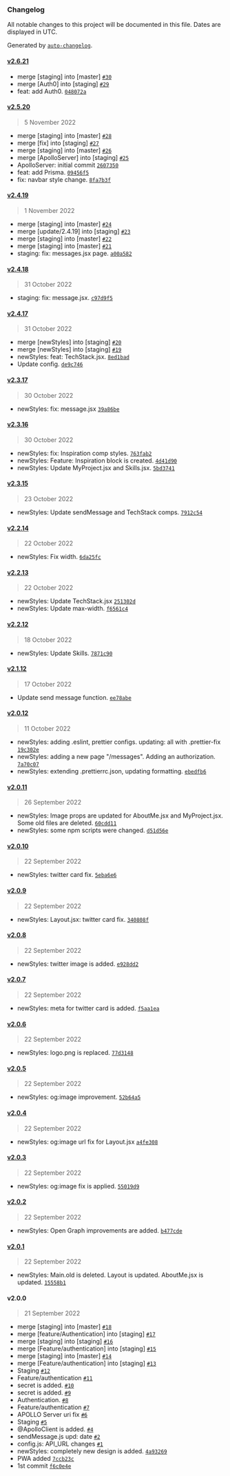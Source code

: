 ### Changelog

All notable changes to this project will be documented in this file. Dates are displayed in UTC.

Generated by [`auto-changelog`](https://github.com/CookPete/auto-changelog).

#### [v2.6.21](https://github.com/eXebyss/PP-Client/compare/v2.5.20...v2.6.21)

- merge [staging] into [master] [`#30`](https://github.com/eXebyss/PP-Client/pull/30)
- merge [Auth0] into [staging] [`#29`](https://github.com/eXebyss/PP-Client/pull/29)
- feat: add Auth0. [`048072a`](https://github.com/eXebyss/PP-Client/commit/048072a5e53ca326f3490cf6f27d5c2914748fdc)

#### [v2.5.20](https://github.com/eXebyss/PP-Client/compare/v2.4.19...v2.5.20)

> 5 November 2022

- merge [staging] into [master] [`#28`](https://github.com/eXebyss/PP-Client/pull/28)
- merge [fix] into [staging] [`#27`](https://github.com/eXebyss/PP-Client/pull/27)
- merge [staging] into [master] [`#26`](https://github.com/eXebyss/PP-Client/pull/26)
- merge [ApolloServer] into [staging] [`#25`](https://github.com/eXebyss/PP-Client/pull/25)
- ApolloServer: initial commit [`2607350`](https://github.com/eXebyss/PP-Client/commit/260735085fe74c1ef52c36d957af7670cd8a43ac)
- feat: add Prisma. [`09456f5`](https://github.com/eXebyss/PP-Client/commit/09456f5efc7c7569acc8a27589b6982383904147)
- fix: navbar style change. [`8fa7b3f`](https://github.com/eXebyss/PP-Client/commit/8fa7b3f16c05ebd6f53fdbb37f6a33eaf49e5167)

#### [v2.4.19](https://github.com/eXebyss/PP-Client/compare/v2.4.18...v2.4.19)

> 1 November 2022

- merge [staging] into [master] [`#24`](https://github.com/eXebyss/PP-Client/pull/24)
- merge [update/2.4.19] into [staging] [`#23`](https://github.com/eXebyss/PP-Client/pull/23)
- merge [staging] into [master] [`#22`](https://github.com/eXebyss/PP-Client/pull/22)
- merge [staging] into [master] [`#21`](https://github.com/eXebyss/PP-Client/pull/21)
- staging: fix: messages.jsx page. [`a00a582`](https://github.com/eXebyss/PP-Client/commit/a00a582a8afb1c993fd18e5f45c2fc40084d800c)

#### [v2.4.18](https://github.com/eXebyss/PP-Client/compare/v2.4.17...v2.4.18)

> 31 October 2022

- staging: fix: message.jsx. [`c97d9f5`](https://github.com/eXebyss/PP-Client/commit/c97d9f5755a332b0d0710ef6d283da38d7b7d1fb)

#### [v2.4.17](https://github.com/eXebyss/PP-Client/compare/v2.3.17...v2.4.17)

> 31 October 2022

- merge [newStyles] into [staging] [`#20`](https://github.com/eXebyss/PP-Client/pull/20)
- merge [newStyles] into [staging] [`#19`](https://github.com/eXebyss/PP-Client/pull/19)
- newStyles: feat: TechStack.jsx. [`8ed1bad`](https://github.com/eXebyss/PP-Client/commit/8ed1bada73e2a41b4206268f4aec3dfda714e9e2)
- Update config. [`de9c746`](https://github.com/eXebyss/PP-Client/commit/de9c74602ff7233ad24dda722493699e671f5146)

#### [v2.3.17](https://github.com/eXebyss/PP-Client/compare/v2.3.16...v2.3.17)

> 30 October 2022

- newStyles: fix: message.jsx [`39a86be`](https://github.com/eXebyss/PP-Client/commit/39a86be74ba6ca9104836db12f9695c3514c18e1)

#### [v2.3.16](https://github.com/eXebyss/PP-Client/compare/v2.3.15...v2.3.16)

> 30 October 2022

- newStyles: fix: Inspiration comp styles. [`763fab2`](https://github.com/eXebyss/PP-Client/commit/763fab21f67f5f6cd8bdda0a7b32ff81ebbbafc5)
- newStyles: Feature: Inspiration block is created. [`4d41d90`](https://github.com/eXebyss/PP-Client/commit/4d41d90737a342a83abf5bdf4d6833637f60a0db)
- newStyles: Update MyProject.jsx and Skills.jsx. [`5bd3741`](https://github.com/eXebyss/PP-Client/commit/5bd37412e6557d0a98826a3b52c48787ee6fbb0b)

#### [v2.3.15](https://github.com/eXebyss/PP-Client/compare/v2.2.14...v2.3.15)

> 23 October 2022

- newStyles: Update sendMessage and TechStack comps. [`7912c54`](https://github.com/eXebyss/PP-Client/commit/7912c54916a99fd1bae8985b21c24dc0aed1713a)

#### [v2.2.14](https://github.com/eXebyss/PP-Client/compare/v2.2.13...v2.2.14)

> 22 October 2022

- newStyles: Fix width. [`6da25fc`](https://github.com/eXebyss/PP-Client/commit/6da25fcd2ef473c285175c3f07398500e6877e3a)

#### [v2.2.13](https://github.com/eXebyss/PP-Client/compare/v2.2.12...v2.2.13)

> 22 October 2022

- newStyles: Update TechStack.jsx [`251302d`](https://github.com/eXebyss/PP-Client/commit/251302d52eaf7b3b2ff83292890d6c2b78c920d9)
- newStyles: Update max-width. [`f6561c4`](https://github.com/eXebyss/PP-Client/commit/f6561c40e31f2cb02ed43b21f19060890b13ebb0)

#### [v2.2.12](https://github.com/eXebyss/PP-Client/compare/v2.1.12...v2.2.12)

> 18 October 2022

- newStyles: Update Skills. [`7871c90`](https://github.com/eXebyss/PP-Client/commit/7871c904a6fd4525a4a54225a67dbd296598ef5c)

#### [v2.1.12](https://github.com/eXebyss/PP-Client/compare/v2.0.12...v2.1.12)

> 17 October 2022

- Update send message function. [`ee78abe`](https://github.com/eXebyss/PP-Client/commit/ee78abe7d19d7b132e4e0ebad7cace318a249176)

#### [v2.0.12](https://github.com/eXebyss/PP-Client/compare/v2.0.11...v2.0.12)

> 11 October 2022

- newStyles: adding .eslint, prettier configs. updating: all with .prettier-fix [`19c302e`](https://github.com/eXebyss/PP-Client/commit/19c302e493e3601ebb6bd1109d5152287a09061e)
- newStyles: adding a new page "/messages". Adding an authorization. [`7a70c07`](https://github.com/eXebyss/PP-Client/commit/7a70c0750758962a9ab63222625087c5672f9ed4)
- newStyles: extending .prettierrc.json, updating formatting. [`ebedfb6`](https://github.com/eXebyss/PP-Client/commit/ebedfb68b339a1af9b77059932709e9cc0af4d77)

#### [v2.0.11](https://github.com/eXebyss/PP-Client/compare/v2.0.10...v2.0.11)

> 26 September 2022

- newStyles: Image props are updated for AboutMe.jsx and MyProject.jsx. Some old files are deleted. [`60cdd11`](https://github.com/eXebyss/PP-Client/commit/60cdd11a9abcc30599e23b61db4ece255b0ea126)
- newStyles: some npm scripts were changed. [`d51d56e`](https://github.com/eXebyss/PP-Client/commit/d51d56efd60228cc246f4fe72df95dc35d47fbac)

#### [v2.0.10](https://github.com/eXebyss/PP-Client/compare/v2.0.9...v2.0.10)

> 22 September 2022

- newStyles: twitter card fix. [`5eba6e6`](https://github.com/eXebyss/PP-Client/commit/5eba6e6953e7b0d628a992bca0dee5f6bfd90fe6)

#### [v2.0.9](https://github.com/eXebyss/PP-Client/compare/v2.0.8...v2.0.9)

> 22 September 2022

- newStyles: Layout.jsx: twitter card fix. [`340808f`](https://github.com/eXebyss/PP-Client/commit/340808f281119451f55b812249c8c0a4234a8e51)

#### [v2.0.8](https://github.com/eXebyss/PP-Client/compare/v2.0.7...v2.0.8)

> 22 September 2022

- newStyles: twitter image is added. [`e928dd2`](https://github.com/eXebyss/PP-Client/commit/e928dd277febf804981cb99b0d5c03ad4df478ea)

#### [v2.0.7](https://github.com/eXebyss/PP-Client/compare/v2.0.6...v2.0.7)

> 22 September 2022

- newStyles: meta for twitter card is added. [`f5aa1ea`](https://github.com/eXebyss/PP-Client/commit/f5aa1eac8ecf6b3b093fd8bb4afd8975d1e0447f)

#### [v2.0.6](https://github.com/eXebyss/PP-Client/compare/v2.0.5...v2.0.6)

> 22 September 2022

- newStyles: logo.png is replaced. [`77d3148`](https://github.com/eXebyss/PP-Client/commit/77d31488f45fcc9b4cf4ec68e2bbb7bba45f7607)

#### [v2.0.5](https://github.com/eXebyss/PP-Client/compare/v2.0.4...v2.0.5)

> 22 September 2022

- newStyles: og:image improvement. [`52b64a5`](https://github.com/eXebyss/PP-Client/commit/52b64a5cd62e90c491d26585780ad1abc62ebe39)

#### [v2.0.4](https://github.com/eXebyss/PP-Client/compare/v2.0.3...v2.0.4)

> 22 September 2022

- newStyles: og:image url fix for Layout.jsx [`a4fe308`](https://github.com/eXebyss/PP-Client/commit/a4fe3085c190d9d7f9b40e6b6737fd6cea0c6e98)

#### [v2.0.3](https://github.com/eXebyss/PP-Client/compare/v2.0.2...v2.0.3)

> 22 September 2022

- newStyles: og:image fix is applied. [`55019d9`](https://github.com/eXebyss/PP-Client/commit/55019d903fa50baca29ceb667fef6784967396ab)

#### [v2.0.2](https://github.com/eXebyss/PP-Client/compare/v2.0.1...v2.0.2)

> 22 September 2022

- newStyles: Open Graph improvements are added. [`b477cde`](https://github.com/eXebyss/PP-Client/commit/b477cde6bd755f75beb8cc4f7c261d33c71c1ff4)

#### [v2.0.1](https://github.com/eXebyss/PP-Client/compare/v2.0.0...v2.0.1)

> 22 September 2022

- newStyles: Main.old is deleted. Layout is updated. AboutMe.jsx is updated. [`15558b1`](https://github.com/eXebyss/PP-Client/commit/15558b110d52805446bb611025d4990ff68b9005)

#### v2.0.0

> 21 September 2022

- merge [staging] into [master] [`#18`](https://github.com/eXebyss/PP-Client/pull/18)
- merge [feature/Authentication] into [staging] [`#17`](https://github.com/eXebyss/PP-Client/pull/17)
- merge [staging] into [staging] [`#16`](https://github.com/eXebyss/PP-Client/pull/16)
- merge [Feature/authentication] into [staging] [`#15`](https://github.com/eXebyss/PP-Client/pull/15)
- merge [staging] into [master] [`#14`](https://github.com/eXebyss/PP-Client/pull/14)
- merge [Feature/authentication] into [staging] [`#13`](https://github.com/eXebyss/PP-Client/pull/13)
- Staging [`#12`](https://github.com/eXebyss/PP-Client/pull/12)
- Feature/authentication [`#11`](https://github.com/eXebyss/PP-Client/pull/11)
- secret is added. [`#10`](https://github.com/eXebyss/PP-Client/pull/10)
- secret is added. [`#9`](https://github.com/eXebyss/PP-Client/pull/9)
- Authentication. [`#8`](https://github.com/eXebyss/PP-Client/pull/8)
- Feature/authentication [`#7`](https://github.com/eXebyss/PP-Client/pull/7)
- APOLLO Server uri fix [`#6`](https://github.com/eXebyss/PP-Client/pull/6)
- Staging [`#5`](https://github.com/eXebyss/PP-Client/pull/5)
- @ApolloClient is added. [`#4`](https://github.com/eXebyss/PP-Client/pull/4)
- sendMessage.js upd: date [`#2`](https://github.com/eXebyss/PP-Client/pull/2)
- config.js: API_URL changes [`#1`](https://github.com/eXebyss/PP-Client/pull/1)
- newStyles: completely new design is added. [`4a93269`](https://github.com/eXebyss/PP-Client/commit/4a932699eff7be22586a755934c4bf31796716dc)
- PWA added [`7ccb23c`](https://github.com/eXebyss/PP-Client/commit/7ccb23c3eb95951b6882b8cc54a64a3a0c7821c5)
- 1st commit [`f6c0e4e`](https://github.com/eXebyss/PP-Client/commit/f6c0e4ebf5e753adf791cd759821b4a4728aa74b)
